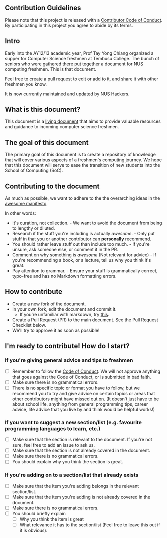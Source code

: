## Contribution Guidelines

Please note that this project is released with a [Contributor Code of Conduct](CODE-OF-CONDUCT.md). By participating in this project you agree to abide by its terms.

## Intro

Early into the AY12/13 academic year, Prof Tay Yong Chiang organized a supper for Computer Science freshmen at Tembusu College. The bunch of seniors who were gathered there put together a document for NUS computing freshmen. This is that document.

Feel free to create a pull request to edit or add to it, and share it with other freshmen you know.

It is now currently maintained and updated by NUS Hackers.

## What is this document?

This document is a [living document](https://en.wikipedia.org/wiki/Living_document) that aims to provide valuable resources and guidance to incoming
computer science freshmen.

## The goal of this document

The primary goal of this document is to create a repository of knowledge that will cover various aspects
of a freshmen's computing journey. We hope that this document will serve to ease the transition of new students
into the School of Computing (SoC).

## Contributing to the document

As much as possible, we want to adhere to the the overarching ideas in the
[awesome manifesto](https://github.com/sindresorhus/awesome/blob/main/awesome.md).

In other words:
- It's curation, not collection. - We want to avoid the document from being to lengthy or diluted.
- Research if the stuff you're including is actually *awesome*. - Only put stuff in that you or another contributor can **personally** recommend.
- You should rather leave stuff out than include too much. - If you're unsure, ask someone else, or comment it in the PR.
- Comment on why something is *awesome* (Not relevant for advice) - If you're recommending a book, or a lecture, tell us why you think it's great.
- Pay attention to grammar. - Ensure your stuff is grammatically correct, typo-free and has no Markdown formatting errors.

## How to contribute

- Create a new fork of the document.
- In your own fork, edit the document and commit it.
    - If you're unfamiliar with markdown, try [this](https://www.markdowntutorial.com).
- Create a Pull Request (PR) to the main document. See the Pull Request Checklist below.
- We'll try to approve it as soon as possible!

## I'm ready to contribute! How do I start?

### If you're giving general advice and tips to freshmen
- [ ] Remember to follow the [Code of Conduct](CODE-OF-CONDUCT.md). We will not approve
anything that goes against the Code of Conduct, or is submitted in bad faith.
- [ ] Make sure there is no grammatical errors.
- [ ] There is no specific topic or format you have to follow, but we recommend you to
try and give advice on certain topics or areas that other contributors might
have missed out on. (It doesn't just have to be about school life, anything from general
programming tips, career advice, life advice that you live by and think would be helpful
works!)

### If you want to suggest a new section/list (e.g. favourite programming languages to learn, etc.)
- [ ] Make sure that the section is relevant to the document. If you're not sure, feel free to 
add an issue to ask us.
- [ ] Make sure that the section is not already covered in the document.
- [ ] Make sure there is no grammatical errors.
- [ ] You should explain why you think the section is great.

### If you're adding on to a section/list that already exists
- [ ] Make sure that the item you're adding belongs in the relevant section/list.
- [ ] Make sure that the item you're adding is not already covered in the document.
- [ ] Make sure there is no grammatical errors.
- [ ] You should briefly explain
    - [ ] Why you think the item is great
    - [ ] What relevance it has to the section/list
(Feel free to leave this out if it is obvious).
